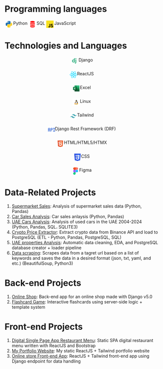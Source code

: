 # Programming languages
<div style='display: flex'>
  <div style='padding: 2px; display: flex; justify-content: center; gap: 2px;'>
    <img src='./python-svgrepo-com.svg' style='width: 24px; height: 24px' />
    <span>Python</span>
  </div>
  <br/>
  <div style='padding: 2px; display: flex; justify-content: center; gap: 2px;'>
    <img src='./plsql-svgrepo-com.svg' style='width: 24px; height: 24px' />
    <span>SQL</span>
  </div>
  <br/>
  <div style='padding: 2px; display: flex; justify-content: center; gap: 2px;'>
    <img src='./javascript-svgrepo-com.svg' style='width: 24px; height: 24px' />
    <span>JavaScript</span>
  </div>

  

  
</div>


# Technologies and Languages

  

  <div style='padding: 2px; display: flex; justify-content: center; gap: 2px;'>
    <img src='./django-svgrepo-com.svg' style='width: 24px; height: 24px' />
    <span>Django</span>
  </div>
  <br/>

  <div style='padding: 2px; display: flex; justify-content: center;'>
    <img src='./react-svgrepo-com.svg' style='width: 24px; height: 24px' />
    <span>ReactJS</span>
  </div>
  <br/>

  <div style='padding: 2px; display: flex; justify-content: center; '>
    <img src='./excel-svgrepo-com.svg' style='width: 24px; height: 24px' />
    <span>Excel</span>
  </div>
  <br/>

  <div style='padding: 2px; display: flex; justify-content: center;'>
    <img src='./linux-svgrepo-com.svg' style='width: 24px; height: 24px' />
    <span>Linux</span>
  </div>

  <br/>

  <div style='padding: 2px; display: flex; justify-content: center;'>
    <img src='./tailwind-svgrepo-com.svg' style='width: 24px; height: 24px' />
    <span>Tailwind</span>
  </div>
  <br/>

  <div style='padding: 2px; display: flex; justify-content: center;'>
    <img src='./api-svgrepo-com.svg' style='width: 24px; height: 24px' />
    <span>Django Rest Framework (DRF)</span>
  </div>

  <br/>

  <div style='padding: 2px; display: flex; justify-content: center;'>
    <img src='./html-5-svgrepo-com.svg' style='width: 24px; height: 24px' />
    <span>HTML/HTML5/HTMX</span>
  </div>

  <br/>

  <div style='padding: 2px; display: flex; justify-content: center;'>
    <img src='./css3-svgrepo-com.svg' style='width: 24px; height: 24px' />
    <span>CSS</span>
  </div>

  <br/>

  <div style='padding: 2px; display: flex; justify-content: center;'>
    <img src='./figma-svgrepo-com.svg' style='width: 24px; height: 24px' />
    <span>Figma</span>
  </div>


# Data-Related Projects
1. [Supermarket Sales](https://github.com/pedramjlo/supermarket-analysis-1): Analysis of supermarket sales data (Python, Pandas)
2. [Car Sales Analysis](https://github.com/pedramjlo/car_sales_analysis): Car sales anlaysis (Python, Pandas)
3. [UAE Cars Analysis](https://github.com/pedramjlo/uae_cars_analysis): Analysis of used cars in the UAE 2004-2024 (Python, Pandas, SQL، SQLITE3)
4. [Crypto Price Extractor](https://github.com/pedramjlo/crypto-price-data): Extract crypto data from Binance API and load to PostgreSQL (ETL - Python, Pandas, PostgreSQL, SQL)
5. [UAE properties Analysis](https://github.com/pedramjlo/uae_properties_analysis): Automatic data cleaning, EDA, and PostgreSQL database creator + loader pipeline
6. [Data scraping](https://github.com/pedramjlo/news_scraper): Scrapes data from a tagret url based on a list of keywords and saves the data in a desired format (json, txt, yaml, and etc.) (BeautifulSoup, Python3)

# Back-end Projects
1. [Online Shop](https://github.com/pedramjlo/Kaschik_store_Django): Back-end app for an online shop made with Django v5.0
2. [Flashcard Game](https://github.com/pedramjlo/django-flashcards): Interactive flashcards using server-side logic + template system


# Front-end Projects
1. [Digital Single Page App Restaurant Menu](https://github.com/pedramjlo/Daei-Ali-ORG): Static SPA digital restaurant menu written with ReactJS and Bootstrap
2. [My Portfolio Website](https://github.com/pedramjlo/PORTFOLIO): My static ReactJS + Tailwind portfolio website
3. [Online store Front-end App](https://github.com/pedramjlo/kaschik_store_reactjs): ReactJS + Tailwind front-end app using Django endpoint for data handling
